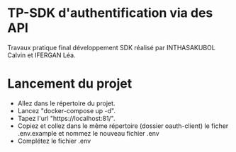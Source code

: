 # TP-SDK d'authentification via des API

Travaux pratique final développement SDK réalisé par INTHASAKUBOL Calvin et IFERGAN Léa.

# Lancement du projet

* Allez dans le répertoire du projet.
* Lancez "docker-compose up -d".
* Tapez l'url "https://localhost:81/".
* Copiez et collez dans le même répertoire (dossier oauth-client) le ficher .env.example et nommez le nouveau fichier .env
* Complétez le fichier .env
